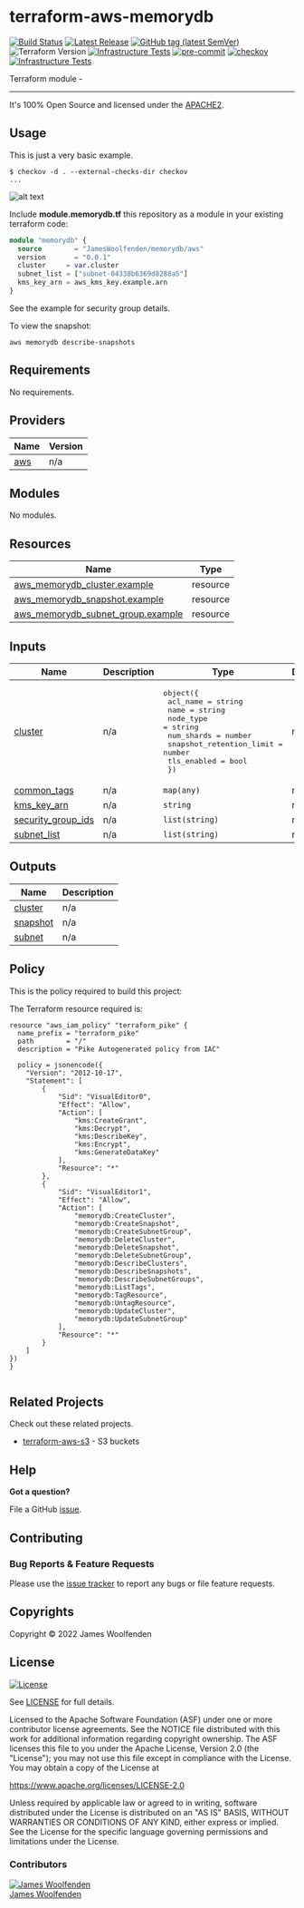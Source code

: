 # terraform-aws-memorydb

[![Build Status](https://github.com/JamesWoolfenden/terraform-aws-memorydb/workflows/Verify%20and%20Bump/badge.svg?branch=main)](https://github.com/JamesWoolfenden/terraform-aws-memorydb)
[![Latest Release](https://img.shields.io/github/release/JamesWoolfenden/terraform-aws-memorydb.svg)](https://github.com/JamesWoolfenden/terraform-aws-memorydb/releases/latest)
[![GitHub tag (latest SemVer)](https://img.shields.io/github/tag/JamesWoolfenden/terraform-aws-memorydb.svg?label=latest)](https://github.com/JamesWoolfenden/terraform-aws-memorydb/releases/latest)
![Terraform Version](https://img.shields.io/badge/tf-%3E%3D0.14.0-blue.svg)
[![Infrastructure Tests](https://www.bridgecrew.cloud/badges/github/JamesWoolfenden/terraform-aws-memorydb/cis_aws)](https://www.bridgecrew.cloud/link/badge?vcs=github&fullRepo=JamesWoolfenden%2Fterraform-aws-memorydb&benchmark=CIS+AWS+V1.2)
[![pre-commit](https://img.shields.io/badge/pre--commit-enabled-brightgreen?logo=pre-commit&logoColor=white)](https://github.com/pre-commit/pre-commit)
[![checkov](https://img.shields.io/badge/checkov-verified-brightgreen)](https://www.checkov.io/)
[![Infrastructure Tests](https://www.bridgecrew.cloud/badges/github/jameswoolfenden/terraform-aws-memorydb/general)](https://www.bridgecrew.cloud/link/badge?vcs=github&fullRepo=JamesWoolfenden%2Fterraform-aws-memorydb&benchmark=INFRASTRUCTURE+SECURITY)

Terraform module -

---

It's 100% Open Source and licensed under the [APACHE2](LICENSE).

## Usage

This is just a very basic example.

```cli
$ checkov -d . --external-checks-dir checkov
...
```

![alt text](./diagram/memorydb.png)

Include **module.memorydb.tf** this repository as a module in your existing terraform code:

```terraform
module "memorydb" {
  source        = "JamesWoolfenden/memorydb/aws"
  version       = "0.0.1"
  cluster     = var.cluster
  subnet_list = ["subnet-04338b6369d8288a5"]
  kms_key_arn = aws_kms_key.example.arn
}
```

See the example for security group details.

To view the snapshot:

```shell
aws memorydb describe-snapshots
```

<!-- BEGINNING OF PRE-COMMIT-TERRAFORM DOCS HOOK -->
## Requirements

No requirements.

## Providers

| Name | Version |
|------|---------|
| <a name="provider_aws"></a> [aws](#provider\_aws) | n/a |

## Modules

No modules.

## Resources

| Name | Type |
|------|------|
| [aws_memorydb_cluster.example](https://registry.terraform.io/providers/hashicorp/aws/latest/docs/resources/memorydb_cluster) | resource |
| [aws_memorydb_snapshot.example](https://registry.terraform.io/providers/hashicorp/aws/latest/docs/resources/memorydb_snapshot) | resource |
| [aws_memorydb_subnet_group.example](https://registry.terraform.io/providers/hashicorp/aws/latest/docs/resources/memorydb_subnet_group) | resource |

## Inputs

| Name | Description | Type | Default | Required |
|------|-------------|------|---------|:--------:|
| <a name="input_cluster"></a> [cluster](#input\_cluster) | n/a | <pre>object({<br>    acl_name                 = string<br>    name                     = string<br>    node_type                = string<br>    num_shards               = number<br>    snapshot_retention_limit = number<br>    tls_enabled              = bool<br>  })</pre> | n/a | yes |
| <a name="input_common_tags"></a> [common\_tags](#input\_common\_tags) | n/a | `map(any)` | n/a | yes |
| <a name="input_kms_key_arn"></a> [kms\_key\_arn](#input\_kms\_key\_arn) | n/a | `string` | n/a | yes |
| <a name="input_security_group_ids"></a> [security\_group\_ids](#input\_security\_group\_ids) | n/a | `list(string)` | n/a | yes |
| <a name="input_subnet_list"></a> [subnet\_list](#input\_subnet\_list) | n/a | `list(string)` | n/a | yes |

## Outputs

| Name | Description |
|------|-------------|
| <a name="output_cluster"></a> [cluster](#output\_cluster) | n/a |
| <a name="output_snapshot"></a> [snapshot](#output\_snapshot) | n/a |
| <a name="output_subnet"></a> [subnet](#output\_subnet) | n/a |
<!-- END OF PRE-COMMIT-TERRAFORM DOCS HOOK -->

## Policy

This is the policy required to build this project:

<!-- BEGINNING OF PRE-COMMIT-PIKE DOCS HOOK -->
The Terraform resource required is:

```golang
resource "aws_iam_policy" "terraform_pike" {
  name_prefix = "terraform_pike"
  path        = "/"
  description = "Pike Autogenerated policy from IAC"

  policy = jsonencode({
    "Version": "2012-10-17",
    "Statement": [
        {
            "Sid": "VisualEditor0",
            "Effect": "Allow",
            "Action": [
                "kms:CreateGrant",
                "kms:Decrypt",
                "kms:DescribeKey",
                "kms:Encrypt",
                "kms:GenerateDataKey"
            ],
            "Resource": "*"
        },
        {
            "Sid": "VisualEditor1",
            "Effect": "Allow",
            "Action": [
                "memorydb:CreateCluster",
                "memorydb:CreateSnapshot",
                "memorydb:CreateSubnetGroup",
                "memorydb:DeleteCluster",
                "memorydb:DeleteSnapshot",
                "memorydb:DeleteSubnetGroup",
                "memorydb:DescribeClusters",
                "memorydb:DescribeSnapshots",
                "memorydb:DescribeSubnetGroups",
                "memorydb:ListTags",
                "memorydb:TagResource",
                "memorydb:UntagResource",
                "memorydb:UpdateCluster",
                "memorydb:UpdateSubnetGroup"
            ],
            "Resource": "*"
        }
    ]
})
}


```
<!-- END OF PRE-COMMIT-PIKE DOCS HOOK -->
## Related Projects

Check out these related projects.

- [terraform-aws-s3](https://github.com/jameswoolfenden/terraform-aws-s3) - S3 buckets

## Help

**Got a question?**

File a GitHub [issue](https://github.com/JamesWoolfenden/terraform-aws-memorydb/issues).

## Contributing

### Bug Reports & Feature Requests

Please use the [issue tracker](https://github.com/JamesWoolfenden/terraform-aws-memorydb/issues) to report any bugs or file feature requests.

## Copyrights

Copyright © 2022 James Woolfenden

## License

[![License](https://img.shields.io/badge/License-Apache%202.0-blue.svg)](https://opensource.org/licenses/Apache-2.0)

See [LICENSE](LICENSE) for full details.

Licensed to the Apache Software Foundation (ASF) under one
or more contributor license agreements. See the NOTICE file
distributed with this work for additional information
regarding copyright ownership. The ASF licenses this file
to you under the Apache License, Version 2.0 (the
"License"); you may not use this file except in compliance
with the License. You may obtain a copy of the License at

<https://www.apache.org/licenses/LICENSE-2.0>

Unless required by applicable law or agreed to in writing,
software distributed under the License is distributed on an
"AS IS" BASIS, WITHOUT WARRANTIES OR CONDITIONS OF ANY
KIND, either express or implied. See the License for the
specific language governing permissions and limitations
under the License.

### Contributors

[![James Woolfenden][jameswoolfenden_avatar]][jameswoolfenden_homepage]<br/>[James Woolfenden][jameswoolfenden_homepage]

[jameswoolfenden_homepage]: https://github.com/jameswoolfenden
[jameswoolfenden_avatar]: https://github.com/jameswoolfenden.png?size=150

